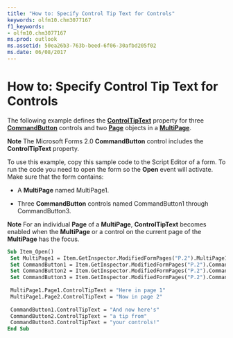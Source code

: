 ```yaml
---
title: "How to: Specify Control Tip Text for Controls"
keywords: olfm10.chm3077167
f1_keywords:
- olfm10.chm3077167
ms.prod: outlook
ms.assetid: 50ea26b3-763b-beed-6f06-30afbd205f02
ms.date: 06/08/2017
---
```



# How to: Specify Control Tip Text for Controls

The following example defines the **[ControlTipText](page-controltiptext-property-outlook-forms-script.md)** property for three **[CommandButton](commandbutton-object-outlook-forms-script.md)** controls and two **[Page](page-object-outlook-forms-script.md)** objects in a **[MultiPage](multipage-object-outlook-forms-script.md)**.


 **Note**  The Microsoft Forms 2.0 **CommandButton** control includes the **ControlTipText** property.


To use this example, copy this sample code to the Script Editor of a form. To run the code you need to open the form so the **Open** event will activate. Make sure that the form contains:


- A **MultiPage** named MultiPage1.
    
- Three **CommandButton** controls named CommandButton1 through CommandButton3.
    

 **Note**  For an individual **Page** of a **MultiPage**, **ControlTipText** becomes enabled when the **MultiPage** or a control on the current page of the **MultiPage** has the focus.




```vb
Sub Item_Open() 
 Set MultiPage1 = Item.GetInspector.ModifiedFormPages("P.2").MultiPage1 
 Set CommandButton1 = Item.GetInspector.ModifiedFormPages("P.2").CommandButton1 
 Set CommandButton2 = Item.GetInspector.ModifiedFormPages("P.2").CommandButton2 
 Set CommandButton3 = Item.GetInspector.ModifiedFormPages("P.2").CommandButton3 
 
 MultiPage1.Page1.ControlTipText = "Here in page 1" 
 MultiPage1.Page2.ControlTipText = "Now in page 2" 
 
 CommandButton1.ControlTipText = "And now here's" 
 CommandButton2.ControlTipText = "a tip from" 
 CommandButton3.ControlTipText = "your controls!" 
End Sub
```



